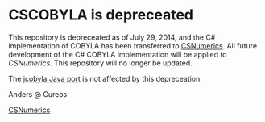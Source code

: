 # CSCOBYLA is depreceated

This repository is depreceated as of July 29, 2014, and the C# implementation of COBYLA has been transferred to 
[CSNumerics](https://github.com/cureos/csnumerics). 
All future development of the C# COBYLA implementation will be applied to *CSNumerics*. This repository will
no longer be updated.

The [jcobyla Java port](https://github.com/cureos/jcobyla) is not affected by this depreceation.

Anders @ Cureos

[CSNumerics](https://github.com/cureos/csnumerics)
